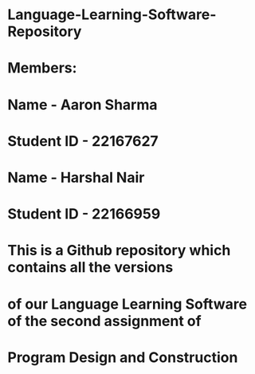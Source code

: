# Language-Learning-Software-Repository

# Members:
# Name - Aaron Sharma
# Student ID - 22167627

# Name - Harshal Nair
# Student ID - 22166959


# This is a Github repository which contains all the versions
# of our Language Learning Software of the second assignment of 
# Program Design and Construction
